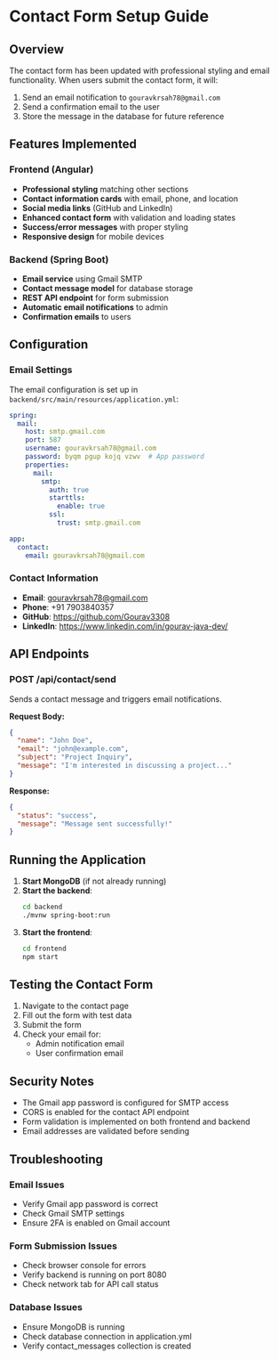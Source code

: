 # Contact Form Setup Guide

## Overview
The contact form has been updated with professional styling and email functionality. When users submit the contact form, it will:

1. Send an email notification to `gouravkrsah78@gmail.com`
2. Send a confirmation email to the user
3. Store the message in the database for future reference

## Features Implemented

### Frontend (Angular)
- **Professional styling** matching other sections
- **Contact information cards** with email, phone, and location
- **Social media links** (GitHub and LinkedIn)
- **Enhanced contact form** with validation and loading states
- **Success/error messages** with proper styling
- **Responsive design** for mobile devices

### Backend (Spring Boot)
- **Email service** using Gmail SMTP
- **Contact message model** for database storage
- **REST API endpoint** for form submission
- **Automatic email notifications** to admin
- **Confirmation emails** to users

## Configuration

### Email Settings
The email configuration is set up in `backend/src/main/resources/application.yml`:

```yaml
spring:
  mail:
    host: smtp.gmail.com
    port: 587
    username: gouravkrsah78@gmail.com
    password: byqm pgup kojq vzwv  # App password
    properties:
      mail:
        smtp:
          auth: true
          starttls:
            enable: true
          ssl:
            trust: smtp.gmail.com

app:
  contact:
    email: gouravkrsah78@gmail.com
```

### Contact Information
- **Email**: gouravkrsah78@gmail.com
- **Phone**: +91 7903840357
- **GitHub**: https://github.com/Gourav3308
- **LinkedIn**: https://www.linkedin.com/in/gourav-java-dev/

## API Endpoints

### POST /api/contact/send
Sends a contact message and triggers email notifications.

**Request Body:**
```json
{
  "name": "John Doe",
  "email": "john@example.com",
  "subject": "Project Inquiry",
  "message": "I'm interested in discussing a project..."
}
```

**Response:**
```json
{
  "status": "success",
  "message": "Message sent successfully!"
}
```

## Running the Application

1. **Start MongoDB** (if not already running)
2. **Start the backend**:
   ```bash
   cd backend
   ./mvnw spring-boot:run
   ```
3. **Start the frontend**:
   ```bash
   cd frontend
   npm start
   ```

## Testing the Contact Form

1. Navigate to the contact page
2. Fill out the form with test data
3. Submit the form
4. Check your email for:
   - Admin notification email
   - User confirmation email

## Security Notes

- The Gmail app password is configured for SMTP access
- CORS is enabled for the contact API endpoint
- Form validation is implemented on both frontend and backend
- Email addresses are validated before sending

## Troubleshooting

### Email Issues
- Verify Gmail app password is correct
- Check Gmail SMTP settings
- Ensure 2FA is enabled on Gmail account

### Form Submission Issues
- Check browser console for errors
- Verify backend is running on port 8080
- Check network tab for API call status

### Database Issues
- Ensure MongoDB is running
- Check database connection in application.yml
- Verify contact_messages collection is created
